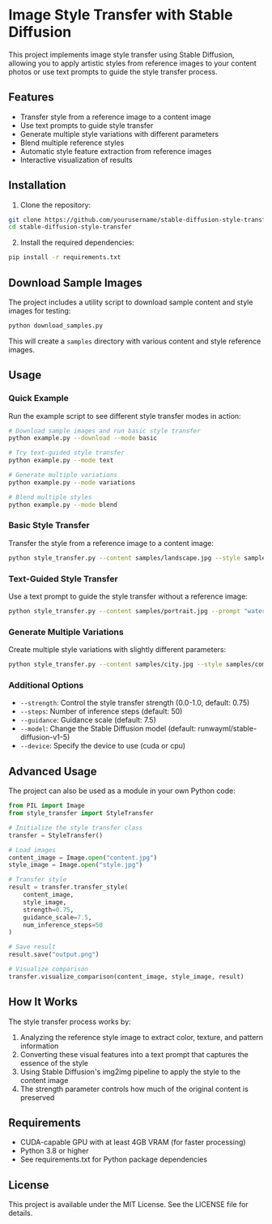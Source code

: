 # Image Style Transfer with Stable Diffusion

This project implements image style transfer using Stable Diffusion, allowing you to apply artistic styles from reference images to your content photos or use text prompts to guide the style transfer process.

## Features

- Transfer style from a reference image to a content image
- Use text prompts to guide style transfer
- Generate multiple style variations with different parameters
- Blend multiple reference styles
- Automatic style feature extraction from reference images
- Interactive visualization of results

## Installation

1. Clone the repository:
```bash
git clone https://github.com/yourusername/stable-diffusion-style-transfer.git
cd stable-diffusion-style-transfer
```

2. Install the required dependencies:
```bash
pip install -r requirements.txt
```

## Download Sample Images

The project includes a utility script to download sample content and style images for testing:

```bash
python download_samples.py
```

This will create a `samples` directory with various content and style reference images.

## Usage

### Quick Example

Run the example script to see different style transfer modes in action:

```bash
# Download sample images and run basic style transfer
python example.py --download --mode basic

# Try text-guided style transfer
python example.py --mode text

# Generate multiple variations
python example.py --mode variations

# Blend multiple styles
python example.py --mode blend
```

### Basic Style Transfer

Transfer the style from a reference image to a content image:

```bash
python style_transfer.py --content samples/landscape.jpg --style samples/vangogh.jpg --output output.png
```

### Text-Guided Style Transfer

Use a text prompt to guide the style transfer without a reference image:

```bash
python style_transfer.py --content samples/portrait.jpg --prompt "watercolor painting, soft colors, artistic, elegant" --output output_watercolor.png
```

### Generate Multiple Variations

Create multiple style variations with slightly different parameters:

```bash
python style_transfer.py --content samples/city.jpg --style samples/comic.jpg --variations 3 --output variations/output.png
```

### Additional Options

- `--strength`: Control the style transfer strength (0.0-1.0, default: 0.75)
- `--steps`: Number of inference steps (default: 50)
- `--guidance`: Guidance scale (default: 7.5)
- `--model`: Change the Stable Diffusion model (default: runwayml/stable-diffusion-v1-5)
- `--device`: Specify the device to use (cuda or cpu)

## Advanced Usage

The project can also be used as a module in your own Python code:

```python
from PIL import Image
from style_transfer import StyleTransfer

# Initialize the style transfer class
transfer = StyleTransfer()

# Load images
content_image = Image.open("content.jpg")
style_image = Image.open("style.jpg")

# Transfer style
result = transfer.transfer_style(
    content_image, 
    style_image,
    strength=0.75,
    guidance_scale=7.5,
    num_inference_steps=50
)

# Save result
result.save("output.png")

# Visualize comparison
transfer.visualize_comparison(content_image, style_image, result)
```

## How It Works

The style transfer process works by:

1. Analyzing the reference style image to extract color, texture, and pattern information
2. Converting these visual features into a text prompt that captures the essence of the style
3. Using Stable Diffusion's img2img pipeline to apply the style to the content image
4. The strength parameter controls how much of the original content is preserved

## Requirements

- CUDA-capable GPU with at least 4GB VRAM (for faster processing)
- Python 3.8 or higher
- See requirements.txt for Python package dependencies

## License

This project is available under the MIT License. See the LICENSE file for details. 